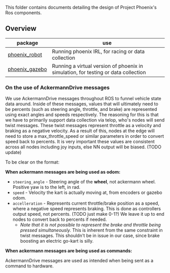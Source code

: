 This folder contains documents detailing the design of Project Phoenix's
Ros components.

## Overview

| package                             | use                                                                                |
|-------------------------------------|------------------------------------------------------------------------------------|
| [phoenix_robot](phoenix_robot.md)   | Running phoenix IRL, for racing or data collection                                 |
| [phoenix_gazebo](phoenix_gazebo.md) | Running a virtual version of phoenix in simulation, for testing or data collection |

### On the use of AckermannDrive messages

We use AckermannDrive messages throughout ROS to funnel vehicle state data around. Inside of these messages, values that
will ultimately need to be percents (such as steering angle, throttle, and brake) are represented using exact angles
and speeds respectively. The reasoning for this is that we have to primarily support data collection via telop, who's
nodes will send twist messages. These twist messages represent throttle as a velocity and braking as a negative
velocity.
As a result of this, nodes at the edge will need to store a max_throttle_speed or similar parameters in order to convert
speed back to percents. It is very important these values are consistent across all nodes including joy inputs, else
NN output will be biased. (TODO update)

To be clear on the format:

**When ackermann messages are being used as odom:**

- `steering_angle` - Steering angle of the **wheel**, not ackermann wheel. Positive yaw is to the left, in rad.
- `speed` - Velocity the kart is actually moving at, from encoders or gazebo odom.
- `accelleration` - Represents current throttle/brake position as a speed, where a negative speed represents braking.
  This is done as controllers output speed, not percents. (TODO just make 0-1?)
  We leave it up to end nodes to convert back to percents if needed.
    - _Note that it is not possible to represent the brake and throttle being pressed simultaneously._ This is inherent
      from the same constraint
      in twist messages. This shouldn't be in issue in our case, since brake boosting an electric go-kart is silly.

**When ackermann messages are being used as commands:**

AckermannDrive messages are used as intended when being sent as a command to hardware.